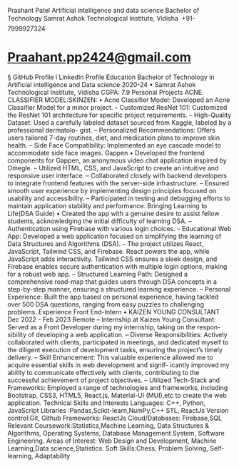 Prashant Patel
Artificial intelligence and data science
Bachelor of Technology
Samrat Ashok Technological Institute, Vidisha
 +91-7999927324
# Praahant.pp2424@gmail.com
§ GitHub Profile
ï LinkedIn Profile
Education
Bachelor of Technology in Artificial intelligence and Data science
2020-24
•
Samrat Ashok Technological Institute, Vidisha
CGPA: 7.9
Personal Projects
ACNE CLASSIFIER MODEL:SKINZEN:
•
Acne Classifier Model: Developed an Acne Classifier Model for a minor project.
– Customized ResNet 101: Customized the ResNet 101 architecture for specific project requirements.
– High-Quality Dataset: Used a carefully labeled dataset sourced from Kaggle, labeled by a professional dermatolo-
gist.
– Personalized Recommendations: Offers users tailored 7-day routines, diet, and medication plans to improve skin
health.
– Side Face Compatibility: Implemented an eye cascade model to accommodate side face images.
Gappen
•
Developed the frontend components for Gappen, an anonymous video chat application inspired by Omegle.
– Utilized HTML, CSS, and JavaScript to create an intuitive and responsive user interface.
– Collaborated closely with backend developers to integrate frontend features with the server-side infrastructure.
– Ensured smooth user experience by implementing design principles focused on usability and accessibility.
– Participated in testing and debugging efforts to maintain application stability and performance.
Bringing Learning to Life(DSA Guide)
•
Created the app with a genuine desire to assist fellow students, acknowledging the initial difficulty of learning DSA.
– Authentication using Firebase with various login choices.
– Educational Web App: Developed a web application focused on simplifying the learning of Data Structures and
Algorithms (DSA).
– The project utilizes React, JavaScript, Tailwind CSS, and Firebase. React powers the app, while JavaScript adds
interactivity. Tailwind CSS ensures a sleek design, and Firebase enables secure authentication with multiple login
options, making for a robust web app.
– Structured Learning Path: Designed a comprehensive road-map that guides users through DSA concepts in a
step-by-step manner, ensuring a structured learning experience.
– Personal Experience: Built the app based on personal experience, having tackled over 500 DSA questions, ranging
from easy puzzles to challenging problems.
Experience
Front End-Intern
•
KAIZEN YOUNG CONSULTANT
Dec 2022 - Feb 2023
Remote
– Internship at Kaizen Young Consultant: Served as a Front Developer during my internship, taking on the respon-
sibility of developing a web application.
– Diverse Responsibilities: Actively collaborated with clients, participated in meetings, and dedicated myself to the
diligent execution of development tasks, ensuring the project’s timely delivery.
– Skill Enhancement: This valuable experience allowed me to acquire essential skills in web development and signif-
icantly improved my ability to communicate effectively with clients, contributing to the successful achievement of
project objectives.
– Utilized Tech-Stack and Frameworks: Employed a range of technologies and frameworks, including Bootstrap,
CSS3, HTML5, React.js, Material-UI (MUI),etc to create the web application.
Technical Skills and Interests
Languages: C++, Python, JavaScript
Libraries :Pandas,Scikit-learn,NumPy,C++ STL, ReactJs
Version control:Git, Github
Frameworks: ReactJs
Cloud/Databases: Firebase,SQL
Relevant Coursework:Statistics,Machine Learning, Data Structures & Algorithms, Operating Systems, Database
Management System, Software Engineering.
Areas of Interest: Web Design and Development, Machine Learning,Data science,Statistics.
Soft Skills:Chess, Problem Solving, Self-learning, Adaptability
